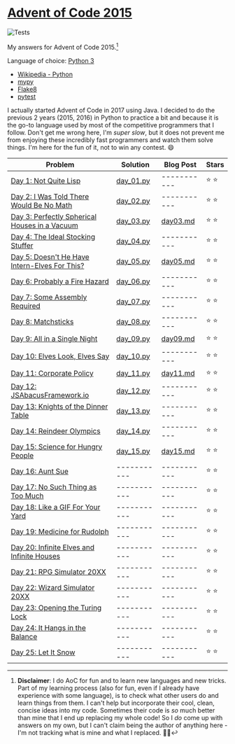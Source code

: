 # [Advent of Code 2015](https://adventofcode.com/2021)

![Tests](https://github.com/eduellery/aoc-2015/actions/workflows/python-package.yml/badge.svg)

My answers for Advent of Code 2015.[^disclaimer]

Language of choice: [Python 3](https://www.python.org/)

* [Wikipedia - Python](https://en.wikipedia.org/wiki/Python_(programming_language))
* [mypy](http://mypy-lang.org/)
* [Flake8](https://flake8.pycqa.org/)
* [pytest](https://docs.pytest.org/)

I actually started Advent of Code in 2017 using Java. I decided to do the previous 2 years (2015, 2016) in Python to practice a bit and because it is the go-to language used by most of the competitive programmers that I follow. Don't get me wrong here, I'm _super slow_, but it does not prevent me from enjoying these incredibly fast programmers and watch them solve things. I'm here for the fun of it, not to win any contest. :smile:

| Problem | Solution | Blog Post | Stars |
| ------- | -------- | --------- | ----- |
| [Day 1: Not Quite Lisp ](https://adventofcode.com/2015/day/1)                        |[day_01.py](src/aoc/day_01.py)|-----------| :star: :star: |
| [Day 2: I Was Told There Would Be No Math](https://adventofcode.com/2015/day/2)      |[day_02.py](src/aoc/day_02.py)|-----------| :star: :star: |
| [Day 3: Perfectly Spherical Houses in a Vacuum](https://adventofcode.com/2015/day/3) |[day_03.py](src/aoc/day_03.py)|[day03.md](blog/day03.md)| :star: :star: |
| [Day 4: The Ideal Stocking Stuffer](https://adventofcode.com/2015/day/4)             |[day_04.py](src/aoc/day_04.py)|-----------| :star: :star: |
| [Day 5: Doesn't He Have Intern-Elves For This?](https://adventofcode.com/2015/day/5) |[day_05.py](src/aoc/day_05.py)|[day05.md](blog/day05.md)| :star: :star: |
| [Day 6: Probably a Fire Hazard](https://adventofcode.com/2015/day/6)                 |[day_06.py](src/aoc/day_06.py)|-----------| :star: :star: |
| [Day 7: Some Assembly Required](https://adventofcode.com/2015/day/7)                 |[day_07.py](src/aoc/day_07.py)|-----------| :star: :star: |
| [Day 8: Matchsticks](https://adventofcode.com/2015/day/8)                            |[day_08.py](src/aoc/day_08.py)|-----------| :star: :star: |
| [Day 9: All in a Single Night](https://adventofcode.com/2015/day/9)                  |[day_09.py](src/aoc/day_09.py)|[day09.md](blog/day09.md)| :star: :star: |
| [Day 10: Elves Look, Elves Say](https://adventofcode.com/2015/day/10)                |[day_10.py](src/aoc/day_10.py)|-----------| :star: :star: |
| [Day 11: Corporate Policy](https://adventofcode.com/2015/day/11)                     |[day_11.py](src/aoc/day_11.py)|[day11.md](blog/day11.md)| :star: :star: |
| [Day 12: JSAbacusFramework.io](https://adventofcode.com/2015/day/12)                 |[day_12.py](src/aoc/day_12.py)|-----------| :star: :star: |
| [Day 13: Knights of the Dinner Table](https://adventofcode.com/2015/day/13)          |[day_13.py](src/aoc/day_13.py)|-----------| :star: :star: |
| [Day 14: Reindeer Olympics](https://adventofcode.com/2015/day/14)                    |[day_14.py](src/aoc/day_14.py)|-----------| :star: :star: |
| [Day 15: Science for Hungry People](https://adventofcode.com/2015/day/15)            |[day_15.py](src/aoc/day_15.py)|[day15.md](blog/day15.md)| :star: :star: |
| [Day 16: Aunt Sue](https://adventofcode.com/2015/day/16)                             |-----------|-----------| :star: :star: |
| [Day 17: No Such Thing as Too Much](https://adventofcode.com/2015/day/17)            |-----------|-----------| :star: :star: |
| [Day 18: Like a GIF For Your Yard](https://adventofcode.com/2015/day/18)             |-----------|-----------| :star: :star: |
| [Day 19: Medicine for Rudolph](https://adventofcode.com/2015/day/19)                 |-----------|-----------| :star: :star: |
| [Day 20: Infinite Elves and Infinite Houses](https://adventofcode.com/2015/day/20)   |-----------|-----------| :star: :star: |
| [Day 21: RPG Simulator 20XX](https://adventofcode.com/2015/day/21)                   |-----------|-----------| :star: :star: |
| [Day 22: Wizard Simulator 20XX](https://adventofcode.com/2015/day/22)                |-----------|-----------| :star: :star: |
| [Day 23: Opening the Turing Lock](https://adventofcode.com/2015/day/23)              |-----------|-----------| :star: :star: |
| [Day 24: It Hangs in the Balance](https://adventofcode.com/2015/day/24)              |-----------|-----------| :star: :star: |
| [Day 25: Let It Snow](https://adventofcode.com/2015/day/25)                          |-----------|-----------| :star: :star: |

[^disclaimer]: **Disclaimer**: I do AoC for fun and to learn new languages and new tricks. Part of my learning process (also for fun, even if I
already have experience with some language), is to check what other users do and learn things from them. I can't help but incorporate
their cool, clean, concise ideas into my code. Sometimes their code is *so* much better than mine that I end up replacing my whole code!
So I *do* come up with answers on my own, but I can't claim being the author of anything here - I'm not tracking what is mine and what I replaced. 🤷🏽‍
